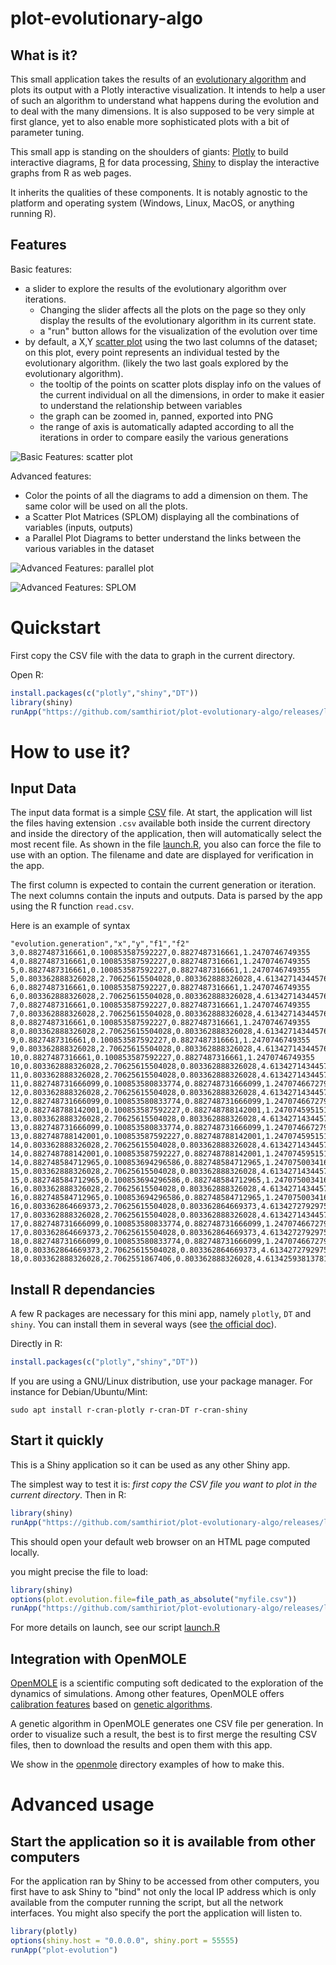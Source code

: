 # plot-evolutionary-algo


## What is it?


This small application takes the results of an [evolutionary algorithm](https://en.wikipedia.org/wiki/Evolutionary_algorithm) and plots its output with a Plotly interactive visualization.
It intends to help a user of such an algorithm to understand what happens during the evolution and to deal with the many dimensions.
It is also supposed to be very simple at first glance, yet to also enable more sophisticated plots with a bit of parameter tuning.

This small app is standing on the shoulders of giants: [Plotly](https://plotly.com/) to build interactive diagrams, [R](https://www.r-project.org/) for data processing, [Shiny](https://shiny.rstudio.com/) to display the interactive graphs from R as web pages. 

It inherits the qualities of these components. It is notably agnostic to the platform and operating system (Windows, Linux, MacOS, or anything running R).


## Features 

Basic features: 
* a slider to explore the results of the evolutionary algorithm over iterations. 
   * Changing the slider affects all the plots on the page so they only display the results of the evolutionary algorithm in its current state.
   * a "run" button allows for the visualization of the evolution over time
* by default, a X,Y [scatter plot](https://en.wikipedia.org/wiki/Scatter_plot) using the two last columns of the dataset; on this plot, every point represents an individual tested by the evolutionary algorithm. 
(likely the two last goals explored by the evolutionary algorithm).
   * the tooltip of the points on scatter plots display info on the values of the current individual on all the dimensions, in order to make it easier to understand the relationship between variables
   * the graph can be zoomed in, panned, exported into PNG
   * the range of axis is automatically adapted according to all the iterations in order to compare easily the various generations

![Basic Features: scatter plot](./doc/screenshot-basic.png)

Advanced features: 
* Color the points of all the diagrams to add a dimension on them. The same color will be used on all the plots.
* a Scatter Plot Matrices (SPLOM) displaying all the combinations of variables (inputs, outputs)
* a Parallel Plot Diagrams to better understand the links between the various variables in the dataset

![Advanced Features: parallel plot](./doc/screenshot-parallel-plot.png)

![Advanced Features: SPLOM](./doc/screenshot-splom.png)


# Quickstart

First copy the CSV file with the data to graph in the current directory.

Open R:
```R
install.packages(c("plotly","shiny","DT"))
library(shiny)
runApp("https://github.com/samthiriot/plot-evolutionary-algo/releases/latest/download/shiny-app.zip")
```

# How to use it?


## Input Data

The input data format is a simple [CSV](https://fr.wikipedia.org/wiki/Comma-separated_values) file.
At start, the application will list the files having extension `.csv` available both inside the current directory 
and inside the directory of the application, then will automatically select the most recent file.
As shown in the file [launch.R](./launch.R), you also can force the file to use with an option.
The filename and date are displayed for verification in the app. 

The first column is expected to contain the current generation or iteration. 
The next columns contain the inputs and outputs. 
Data is parsed by the app using the R function `read.csv`. 

Here is an example of syntax
```
"evolution.generation","x","y","f1","f2"
3,0.8827487316661,0.100853587592227,0.8827487316661,1.2470746749355
4,0.8827487316661,0.100853587592227,0.8827487316661,1.2470746749355
5,0.8827487316661,0.100853587592227,0.8827487316661,1.2470746749355
5,0.803362888326028,2.70625615504028,0.803362888326028,4.61342714344576
6,0.8827487316661,0.100853587592227,0.8827487316661,1.2470746749355
6,0.803362888326028,2.70625615504028,0.803362888326028,4.61342714344576
7,0.8827487316661,0.100853587592227,0.8827487316661,1.2470746749355
7,0.803362888326028,2.70625615504028,0.803362888326028,4.61342714344576
8,0.8827487316661,0.100853587592227,0.8827487316661,1.2470746749355
8,0.803362888326028,2.70625615504028,0.803362888326028,4.61342714344576
9,0.8827487316661,0.100853587592227,0.8827487316661,1.2470746749355
9,0.803362888326028,2.70625615504028,0.803362888326028,4.61342714344576
10,0.8827487316661,0.100853587592227,0.8827487316661,1.2470746749355
10,0.803362888326028,2.70625615504028,0.803362888326028,4.61342714344576
11,0.803362888326028,2.70625615504028,0.803362888326028,4.61342714344576
11,0.882748731666099,0.100853580833774,0.882748731666099,1.24707466727935
12,0.803362888326028,2.70625615504028,0.803362888326028,4.61342714344576
12,0.882748731666099,0.100853580833774,0.882748731666099,1.24707466727935
12,0.882748788142001,0.100853587592227,0.882748788142001,1.24707459515101
13,0.803362888326028,2.70625615504028,0.803362888326028,4.61342714344576
13,0.882748731666099,0.100853580833774,0.882748731666099,1.24707466727935
13,0.882748788142001,0.100853587592227,0.882748788142001,1.24707459515101
14,0.803362888326028,2.70625615504028,0.803362888326028,4.61342714344576
14,0.882748788142001,0.100853587592227,0.882748788142001,1.24707459515101
14,0.882748584712965,0.100853694296586,0.882748584712965,1.24707500341622
15,0.803362888326028,2.70625615504028,0.803362888326028,4.61342714344576
15,0.882748584712965,0.100853694296586,0.882748584712965,1.24707500341622
16,0.803362888326028,2.70625615504028,0.803362888326028,4.61342714344576
16,0.882748584712965,0.100853694296586,0.882748584712965,1.24707500341622
16,0.803362864669373,2.70625615504028,0.803362864669373,4.61342727929751
17,0.803362888326028,2.70625615504028,0.803362888326028,4.61342714344576
17,0.882748731666099,0.100853580833774,0.882748731666099,1.24707466727935
17,0.803362864669373,2.70625615504028,0.803362864669373,4.61342727929751
18,0.882748731666099,0.100853580833774,0.882748731666099,1.24707466727935
18,0.803362864669373,2.70625615504028,0.803362864669373,4.61342727929751
18,0.803362888326028,2.7062551867406,0.803362888326028,4.61342593813781
```

## Install R dependancies

A few R packages are necessary for this mini app, namely `plotly`, `DT` and `shiny`. 
You can install them in several ways (see [the official doc](https://cran.r-project.org/doc/manuals/r-release/R-admin.html#Installing-packages)). 

Directly in R:
```R
install.packages(c("plotly","shiny","DT"))
```

If you are using a GNU/Linux distribution, use your package manager.
For instance for Debian/Ubuntu/Mint:
```
sudo apt install r-cran-plotly r-cran-DT r-cran-shiny
```


## Start it quickly

This is a Shiny application so it can be used as any other Shiny app.

The simplest way to test it is: *first copy the CSV file you want to plot in the current directory*. 
Then in R:
```R
library(shiny)
runApp("https://github.com/samthiriot/plot-evolutionary-algo/releases/latest/download/shiny-app.zip")
```
This should open your default web browser on an HTML page computed locally. 

you might precise the file to load:
```R
library(shiny)
options(plot.evolution.file=file_path_as_absolute("myfile.csv"))
runApp("https://github.com/samthiriot/plot-evolutionary-algo/releases/latest/download/shiny-app.zip")
```

For more details on launch, see our script [launch.R](./launch.R)


## Integration with OpenMOLE

[OpenMOLE](https://github.com/openmole/openmole) is a scientific computing soft 
dedicated to the exploration of the dynamics of simulations.
Among other features, OpenMOLE offers [calibration features](https://next.openmole.org/Calibration.html) based 
on [genetic algorithms](https://next.openmole.org/Genetic+Algorithms.html).

A genetic algorithm in OpenMOLE generates one CSV file per generation.
In order to visualize such a result, the best is to first merge the resulting CSV files,
then to download the results and open them with this app. 

We show in the [openmole](./openmole) directory examples of how to make this.

# Advanced usage

## Start the application so it is available from other computers

For the application ran by Shiny to be accessed from other computers, you first have to ask Shiny to "bind" not only the local IP address which is only available from the computer running the script, but all the network interfaces. 
You might also specify the port the application will listen to. 

```R
library(plotly)
options(shiny.host = "0.0.0.0", shiny.port = 55555)
runApp("plot-evolution")
```

